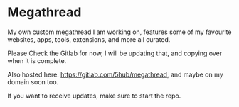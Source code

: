 # Megathread

My own custom megathread I am working on, features some of my favourite websites, apps, tools, extensions, and more all curated.

Please Check the Gitlab for now, I will be updating that, and copying over when it is complete. 

Also hosted here: https://gitlab.com/5hub/megathread, and maybe on my domain soon too.

If you want to receive updates, make sure to start the repo.
